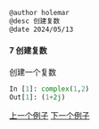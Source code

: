 ```markdown
@author holemar
@desc 创建复数
@date 2024/05/13
```

#### 7  创建复数

创建一个复数

```python
In [1]: complex(1,2)
Out[1]: (1+2j)
```


[上一个例子](6.md)    [下一个例子](8.md)